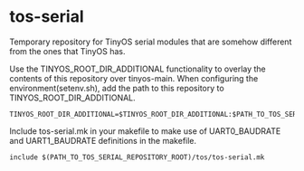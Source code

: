 # tos-serial
Temporary repository for TinyOS serial modules that are somehow different from the ones that TinyOS has.

Use the TINYOS_ROOT_DIR_ADDITIONAL functionality to overlay the contents of this repository over
tinyos-main. When configuring the environment(setenv.sh), add the path to this repository to
TINYOS_ROOT_DIR_ADDITIONAL.

```
TINYOS_ROOT_DIR_ADDITIONAL=$TINYOS_ROOT_DIR_ADDITIONAL:$PATH_TO_TOS_SERIAL_REPOSITORY_ROOT
```

Include tos-serial.mk in your makefile to make use of UART0_BAUDRATE and UART1_BAUDRATE definitions in the makefile.

```
include $(PATH_TO_TOS_SERIAL_REPOSITORY_ROOT)/tos/tos-serial.mk
```

